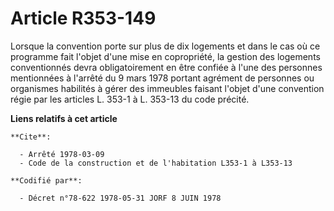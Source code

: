 # Article R353-149

Lorsque la convention porte sur plus de dix logements et dans le cas où ce programme fait l'objet d'une mise en copropriété,
la gestion des logements conventionnés devra obligatoirement en être confiée à l'une des personnes mentionnées à l'arrêté du
9 mars 1978 portant agrément de personnes ou organismes habilités à gérer des immeubles faisant l'objet d'une convention
régie par les articles L. 353-1 à L. 353-13 du code précité.

**Liens relatifs à cet article**

	**Cite**:

	  - Arrêté 1978-03-09
	  - Code de la construction et de l'habitation L353-1 à L353-13

	**Codifié par**:

	  - Décret n°78-622 1978-05-31 JORF 8 JUIN 1978
